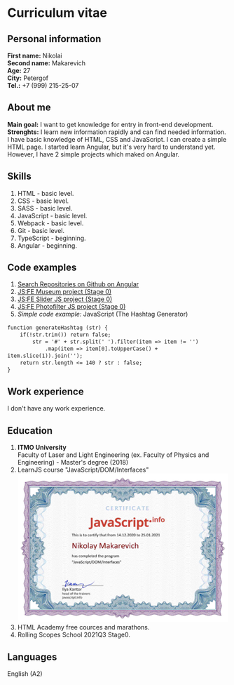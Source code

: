# Curriculum vitae

## Personal information
**First name:** Nikolai \
**Second name:** Makarevich \
**Age:** 27 \
**City:** Petergof \
**Tel.:** +7 (999) 215-25-07

## About me
**Main goal:** I want to get knowledge for entry in front-end development. \
**Strenghts:** I learn new information rapidly and can find needed information. I have basic knowledge of HTML, CSS and JavaScript. I can create a simple HTML page. I started learn Angular, but it's very hard to understand yet. However, I have 2 simple projects which maked on Angular.

## Skills 
1. HTML - basic level.
2. CSS - basic level.
3. SASS - basic level.
4. JavaScript - basic level.
5. Webpack - basic level.
6. Git - basic level.
7. TypeScript - beginning.
8. Angular - beginning.

## Code examples
1. [Search Repositories on Github on Angular](https://github.com/NMakarevich/git-search "Project Repository")
2. [JS:FE Museum project (Stage 0)](https://rolling-scopes-school.github.io/nmakarevich-JSFEPRESCHOOL/museum/ "Deploy link")
3. [JS:FE Slider JS project (Stage 0)](https://github.com/NMakarevich/vertical-slider "Project Repository")
4. [JS:FE Photofilter JS project (Stage 0)](https://github.com/NMakarevich/photofilter "Project Repository")
5. *Simple code example:*
JavaScript (The Hashtag Generator)
<pre><code>function generateHashtag (str) {
    if(!str.trim()) return false;
        str = '#' + str.split(' ').filter(item => item != '')
            .map(item => item[0].toUpperCase() + item.slice(1)).join('');
    return str.length <= 140 ? str : false;
}</code></pre>

## Work experience
I don't have any work experience. 

## Education
1. **ITMO University** \
   Faculty of Laser and Light Engineering (ex. Faculty of Physics and Engineering) - Master's degree (2018)
2. LearnJS course "JavaScript/DOM/Interfaces" ![Certificate](/img/certificate.jpg)
3. HTML Academy free cources and marathons.
4. Rolling Scopes School 2021Q3 Stage0.

## Languages
English (A2)